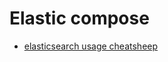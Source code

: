# Elastic compose

- [elasticsearch usage cheatsheep](https://elasticsearch-cheatsheet.jolicode.com/)
